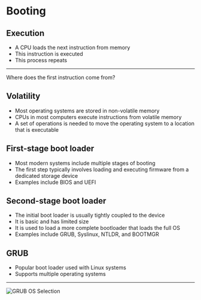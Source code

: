 Booting
=======

Execution
---------

- A CPU loads the next instruction from memory
- This instruction is executed
- This process repeats

---

Where does the first instruction come from?

Volatility
----------

- Most operating systems are stored in non-volatile memory
- CPUs in most computers execute instructions from volatile memory
- A set of operations is needed to move the operating system to a location that is executable

First-stage boot loader
-----------------------

- Most modern systems include multiple stages of booting
- The first step typically involves loading and executing firmware from a dedicated storage device
- Examples include BIOS and UEFI

Second-stage boot loader
------------------------

- The initial boot loader is usually tightly coupled to the device
- It is basic and has limited size
- It is used to load a more complete bootloader that loads the full OS
- Examples include GRUB, Syslinux, NTLDR, and BOOTMGR

GRUB
----

- Popular boot loader used with Linux systems
- Supports multiple operating systems

---

![GRUB OS Selection](https://upload.wikimedia.org/wikipedia/commons/4/48/Debian_Unstable_GRUB2_%282015%29.png)
